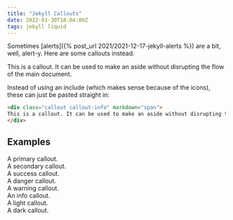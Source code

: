 ```yaml
---
title: "Jekyll Callouts"
date: 2022-01-30T18:04:00Z
tags: jekyll liquid
---
```


Sometimes [alerts]({% post_url 2021/2021-12-17-jekyll-alerts %}) are a bit, well, alert-y. Here are some callouts instead.

<div class="callout callout-info" markdown="span">
This is a callout. It can be used to make an aside without disrupting the flow of the main document.
</div>

Instead of using an include (which makes sense because of the icons), these can just be pasted straight in:

```html
<div class="callout callout-info" markdown="span">
This is a callout. It can be used to make an aside without disrupting the flow of the main document.
</div>
```

## Examples

<div class="callout callout-primary" markdown="span">
A primary callout.
</div>

<div class="callout callout-secondary" markdown="span">
A secondary callout.
</div>

<div class="callout callout-success" markdown="span">
A success callout.
</div>

<div class="callout callout-danger" markdown="span">
A danger callout.
</div>

<div class="callout callout-warning" markdown="span">
A warning callout.
</div>

<div class="callout callout-info" markdown="span">
An info callout.
</div>

<div class="callout callout-light" markdown="span">
A light callout.
</div>

<div class="callout callout-dark" markdown="span">
A dark callout.
</div>
